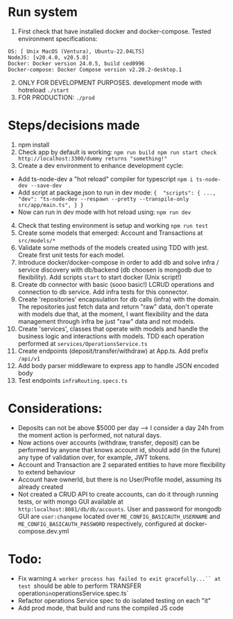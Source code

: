 # Run system
1. First check that have installed docker and docker-compose. Tested environment specifications:
```
OS: [ Unix MacOS (Ventura), Ubuntu-22.04LTS]
NodeJS: [v20.4.0, v20.5.0]
Docker: Docker version 24.0.5, build ced0996
Docker-compose: Docker Compose version v2.20.2-desktop.1
```
2. ONLY FOR DEVELOPMENT PURPOSES. development mode with hotreload `./start`
3. FOR PRODUCTION: `./prod`

# Steps/decisions made 
1. npm install
2. Check app by default is working:
`
npm run build
npm run start
check http://localhost:3300/dummy returns "something!"
` 
3. Create a dev environment to enhance development cycle:
- Add ts-node-dev a "hot reload" compiler for typescript
`
npm i ts-node-dev --save-dev 
`
- Add script at package.json to run in dev mode:
`
{ 
    "scripts": {
        ...,
        "dev": "ts-node-dev --respawn --pretty --transpile-only src/app/main.ts",
    }
}
`
- Now can run in dev mode with hot reload using: `npm run dev`
4. Check that testing environment is setup and working `npm run test`
5. Create some models that emerged: Account and Transactions at `src/models/*`
6. Validate some methods of the models created using TDD with jest. Create first unit tests for each model.
7. Introduce docker/docker-compose in order to add db and solve infra / service discovery with db/backend (db choosen is mongodb due to flexibility). Add scripts `start` to start docker (Unix script!)
8. Create db connector with basic (sooo basic!) LCRUD operations and connection to db service. Add infra tests for this connector.
9. Create 'repositories' encapsulation for db calls (infra) with the domain. The repositories just fetch data and return "raw" data, don't operate with models due that, at the moment, I want flexibility and the data management through infra be just "raw" data and not models.
10. Create 'services', classes that operate with models and handle the business logic and interactions with models. TDD each operation performed at `services/OperationsService.ts`
11. Create endpoints (deposit/transfer/withdraw) at App.ts. Add prefix `/api/v1`
12. Add body parser middleware to express app to handle JSON encoded body
13. Test endpoints `infraRouting.specs.ts`



# Considerations:
- Deposits can not be above $5000 per day --> I consider a day 24h from the moment action is performed, not natural days.
- Now actions over accounts (withdraw, transfer, deposit) can be performed by anyone that knows account id, should add (in the future) any type of validation over, for example, JWT tokens.
- Account and Transaction are 2 separated entities to have more flexibility to extend behaviour
- Account have ownerId, but there is no User/Profile model, assuming its already created
- Not created a CRUD API to create accounts, can do it through running tests, or with mongo GUI available at `http:localhost:8081/db/db/accounts`. User and password for mongodb GUI are
`user:changeme` located over `ME_CONFIG_BASICAUTH_USERNAME` and `ME_CONFIG_BASICAUTH_PASSWORD` respectively, configured at docker-compose.dev.yml

# Todo:
- Fix warning `A worker process has failed to exit gracefully...`` at test `should be able to perform TRANSFER operation` in `operationsService.spec.ts`
- Refactor operations Service spec to do isolated testing on each "it"
- Add prod mode, that build and runs the compiled JS code